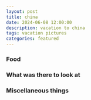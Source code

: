 ```yaml
---
layout: post
title: china
date: 2024-06-08 12:00:00
description: vacation to china
tags: vacation pictures
categories: featured
---
```


### Food

### What was there to look at

### Miscellaneous things


